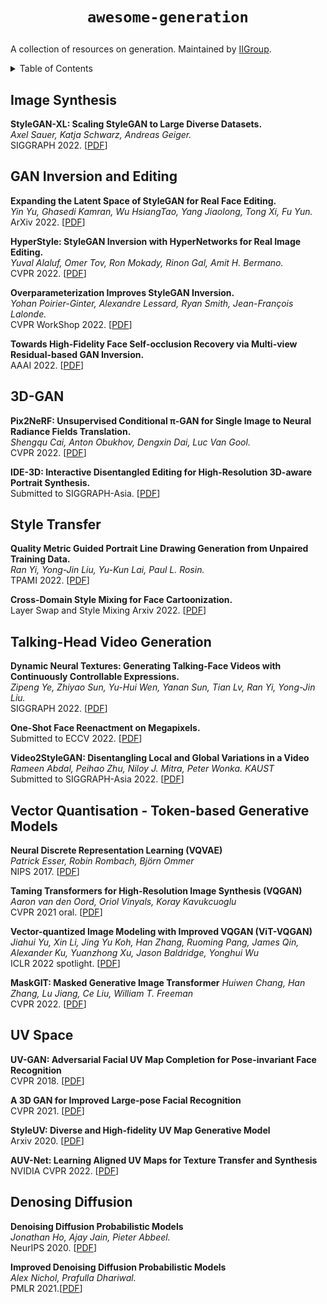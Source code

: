 # <p align=center>`awesome-generation`</p>
A collection of resources on generation. Maintained by [IIGroup](https://sites.google.com/view/iigroup-thu/home?authuser=0).

<!-- ## Contributing

If you think I have missed out on something (or) have any suggestions (papers, implementations and other resources), feel free to [pull a request](https://github.com/xiaweihao/awesome-image-translation/pulls). Feedback and contributions are welcome!

markdown format:
``` markdown
**Here is the Paper Name.**<br>
*[Author 1](homepage), Author 2, and Author 3.*<br>
Conference or Journal Year. [[PDF](link)] [[Project](link)] [[Github](link)] [[Video](link)] [[Data](link)]
``` -->

<details><summary>Table of Contents</summary><p>

- [GAN Inversion and Editing](#gan-inversion-and-editing)
- [3D-GAN](#3d-gan)
- [Style Transfer](#style-transfer)
- [Talking-Head Video Generation](#talking-head-video-generation)
- [Image Synthesis](#image-synthesis)
- [UV Space](#uv-space)
- [Denoising Diffusion](#denosing-diffusion)
</p></details><p></p>

## Image Synthesis

**StyleGAN-XL: Scaling StyleGAN to Large Diverse Datasets.** <br>
*Axel Sauer, Katja Schwarz, Andreas Geiger.*<br>
SIGGRAPH 2022. [[PDF](https://arxiv.org/abs/2202.00273)]

## GAN Inversion and Editing

**Expanding the Latent Space of StyleGAN for Real Face Editing.**<br>
*Yin Yu, Ghasedi Kamran, Wu HsiangTao, Yang Jiaolong, Tong Xi, Fu Yun.*<br>
ArXiv 2022. [[PDF](https://arxiv.org/abs/2204.12530)]

**HyperStyle: StyleGAN Inversion with HyperNetworks for Real Image Editing.**<br>
*Yuval Alaluf, Omer Tov, Ron Mokady, Rinon Gal, Amit H. Bermano.*<br>
CVPR 2022. [[PDF](https://arxiv.org/abs/2111.15666)]

**Overparameterization Improves StyleGAN Inversion.**<br>
*Yohan Poirier-Ginter, Alexandre Lessard, Ryan Smith, Jean-François Lalonde.*<br>
CVPR WorkShop 2022. [[PDF](https://arxiv.org/abs/2205.06304)]

**Towards High-Fidelity Face Self-occlusion Recovery via Multi-view Residual-based GAN Inversion.**<br>
AAAI 2022. [[PDF](https://aaai-2022.virtualchair.net/poster_aaai2208)]


## 3D-GAN

**Pix2NeRF: Unsupervised Conditional π-GAN for Single Image to Neural Radiance Fields Translation.**<br>
*Shengqu Cai, Anton Obukhov, Dengxin Dai, Luc Van Gool.*<br>
CVPR 2022. [[PDF](https://arxiv.org/abs/2202.13162)]

**IDE-3D: Interactive Disentangled Editing for High-Resolution 3D-aware Portrait Synthesis.**<br>
Submitted to SIGGRAPH-Asia. [[PDF](https://arxiv.org/abs/2205.15517)]

## Style Transfer

**Quality Metric Guided Portrait Line Drawing Generation from Unpaired Training Data.**<br>
*Ran Yi, Yong-Jin Liu, Yu-Kun Lai, Paul L. Rosin.*<br>
TPAMI 2022. [[PDF](https://arxiv.org/abs/2202.03678)]

**Cross-Domain Style Mixing for Face Cartoonization.**<br>
Layer Swap and Style Mixing
Arxiv 2022. [[PDF](https://arxiv.org/abs/2205.12450)]

## Talking-Head Video Generation

**Dynamic Neural Textures: Generating Talking-Face Videos with Continuously Controllable Expressions.**<br>
*Zipeng Ye, Zhiyao Sun, Yu-Hui Wen, Yanan Sun, Tian Lv, Ran Yi, Yong-Jin Liu.*<br>
SIGGRAPH 2022. [[PDF](https://arxiv.org/abs/2204.06180)]

**One-Shot Face Reenactment on Megapixels.**<br>
Submitted to ECCV 2022. [[PDF](https://arxiv.org/abs/2205.13368)]

**Video2StyleGAN: Disentangling Local and Global Variations in a Video**<br>
*Rameen Abdal, Peihao Zhu, Niloy J. Mitra, Peter Wonka. KAUST*<br>
Submitted to SIGGRAPH-Asia 2022. [[PDF](https://arxiv.org/abs/2205.13996)]

## Vector Quantisation - Token-based Generative Models
**Neural Discrete Representation Learning (VQVAE)**<br>
*Patrick Esser, Robin Rombach, Björn Ommer*<br>
NIPS 2017. [[PDF](https://arxiv.org/abs/1711.00937)]

**Taming Transformers for High-Resolution Image Synthesis (VQGAN)**<br>
*Aaron van den Oord, Oriol Vinyals, Koray Kavukcuoglu*<br>
CVPR 2021 oral. [[PDF](https://arxiv.org/abs/2012.09841)]

**Vector-quantized Image Modeling with Improved VQGAN (ViT-VQGAN)**
*Jiahui Yu, Xin Li, Jing Yu Koh, Han Zhang, Ruoming Pang, James Qin, Alexander Ku, Yuanzhong Xu, Jason Baldridge, Yonghui Wu*<br>
ICLR 2022 spotlight. [[PDF](https://arxiv.org/abs/2110.04627)]

**MaskGIT: Masked Generative Image Transformer**
*Huiwen Chang, Han Zhang, Lu Jiang, Ce Liu, William T. Freeman*<br>
CVPR 2022. [[PDF](https://arxiv.org/abs/2202.04200)]

## UV Space

**UV-GAN: Adversarial Facial UV Map Completion for Pose-invariant Face Recognition**<br>
CVPR 2018. [[PDF](https://openaccess.thecvf.com/content_cvpr_2018/papers/Deng_UV-GAN_Adversarial_Facial_CVPR_2018_paper.pdf)]

**A 3D GAN for Improved Large-pose Facial Recognition**<br>
CVPR 2021. [[PDF](https://openaccess.thecvf.com/content/CVPR2021/papers/Marriott_A_3D_GAN_for_Improved_Large-Pose_Facial_Recognition_CVPR_2021_paper.pdf)]

**StyleUV: Diverse and High-fidelity UV Map Generative Model**<br>
Arxiv 2020. [[PDF](https://arxiv.org/abs/2011.12893)]

**AUV-Net: Learning Aligned UV Maps for Texture Transfer and Synthesis**<br>
NVIDIA
CVPR 2022. [[PDF](https://nv-tlabs.github.io/AUV-NET/assets/auvnet-paper.pdf)]

## Denosing Diffusion

**Denoising Diffusion Probabilistic Models**<br>
*Jonathan Ho, Ajay Jain, Pieter Abbeel.*<br>
NeurIPS 2020. [[PDF](https://proceedings.neurips.cc/paper/2020/file/4c5bcfec8584af0d967f1ab10179ca4b-Paper.pdf)]

**Improved Denoising Diffusion Probabilistic Models**<br>
*Alex Nichol, Prafulla Dhariwal.*<br>
PMLR 2021.[[PDF](http://proceedings.mlr.press/v139/nichol21a/nichol21a.pdf)]
